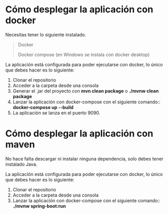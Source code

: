 # Cómo desplegar la aplicación con docker

Necesitas tener lo siguiente instalado.
> Docker
> 
> Docker compose (en Windows se instala con docker desktop)

La aplicación está configurada para poder ejecutarse con docker, lo único que debes hacer es lo siguiente:
1. Clonar el repositorio
2. Acceder a la carpeta desde una consola
3. Generar el .jar del proyecto con **mvn clean package** o **./mvnw clean package**
4. Lanzar la aplicación con docker-compose con el siguiente comando:: **docker-compose up --build**
5. La aplicación se lanza en el puerto 9090.


# Cómo desplegar la aplicación con maven

No hace falta descargar ni instalar ninguna dependencia, solo debes tener instalado Java.

La aplicación está configurada para poder ejecutarse con docker, lo único que debes hacer es lo siguiente:
1. Clonar el repositorio
2. Acceder a la carpeta desde una consola
3. Lanzar la aplicación con docker-compose con el siguiente comando:: **./mvnw spring-boot:run**
